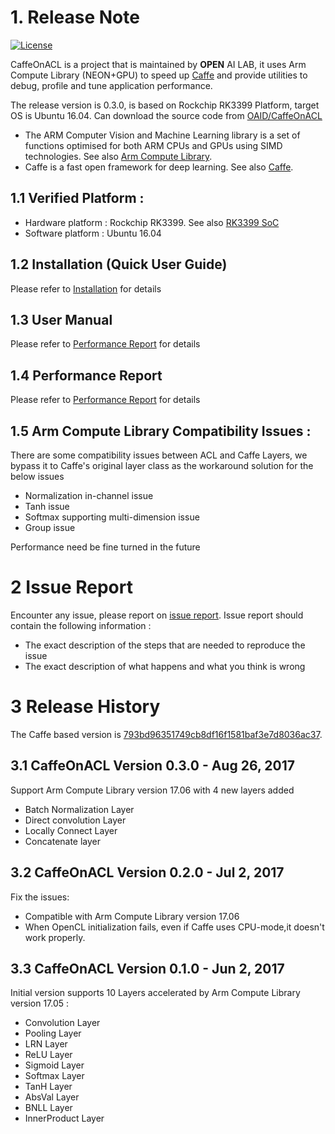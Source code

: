 # 1. Release Note
[![License](https://img.shields.io/badge/license-BSD-blue.svg)](LICENSE)

CaffeOnACL is a project that is maintained by **OPEN** AI LAB, it uses Arm Compute Library (NEON+GPU) to speed up [Caffe](http://caffe.berkeleyvision.org/) and provide utilities to debug, profile and tune application performance. 

The release version is 0.3.0, is based on Rockchip RK3399 Platform, target OS is Ubuntu 16.04. Can download the source code from [OAID/CaffeOnACL](https://github.com/OAID/CaffeOnACL)

* The ARM Computer Vision and Machine Learning library is a set of functions optimised for both ARM CPUs and GPUs using SIMD technologies. See also [Arm Compute Library](https://github.com/ARM-software/ComputeLibrary).
* Caffe is a fast open framework for deep learning. See also [Caffe](https://github.com/BVLC/caffe).

## 1.1 Verified Platform :
- Hardware platform : Rockchip RK3399. See also [RK3399 SoC](http://www.rock-chips.com/plus/3399.html)
- Software platform : Ubuntu 16.04

## 1.2 Installation (Quick User Guide)
Please refer to [Installation](installation.md) for details

## 1.3 User Manual
Please refer to [Performance Report](performance_report.pdf) for details

## 1.4 Performance Report
Please refer to [Performance Report](performance_report.pdf) for details

## 1.5 Arm Compute Library Compatibility Issues :
There are some compatibility issues between ACL and Caffe Layers, we bypass it to Caffe's original layer class as the workaround solution for the below issues

* Normalization in-channel issue
* Tanh issue
* Softmax supporting multi-dimension issue
* Group issue

Performance need be fine turned in the future

# 2 Issue Report
Encounter any issue, please report on [issue report](https://github.com/OAID/CaffeOnACL/issues). Issue report should contain the following information :

*  The exact description of the steps that are needed to reproduce the issue 
* The exact description of what happens and what you think is wrong 


# 3 Release History
The Caffe based version is [793bd96351749cb8df16f1581baf3e7d8036ac37](https://github.com/BVLC/caffe/tree/793bd96351749cb8df16f1581baf3e7d8036ac37).


## 3.1 CaffeOnACL Version 0.3.0 - Aug 26, 2017

Support Arm Compute Library version 17.06 with 4 new layers added

* Batch Normalization Layer
* Direct convolution Layer
* Locally Connect Layer
* Concatenate layer


## 3.2 CaffeOnACL Version 0.2.0 - Jul 2, 2017

Fix the issues:

* Compatible with Arm Compute Library version 17.06
* When OpenCL initialization fails, even if Caffe uses CPU-mode,it doesn't work properly.



## 3.3 CaffeOnACL Version 0.1.0 - Jun 2, 2017 
   
  Initial version supports 10 Layers accelerated by Arm Compute Library version 17.05 : 

* Convolution Layer
* Pooling Layer
* LRN Layer
* ReLU Layer
* Sigmoid Layer
* Softmax Layer
* TanH Layer
* AbsVal Layer
* BNLL Layer
* InnerProduct Layer
